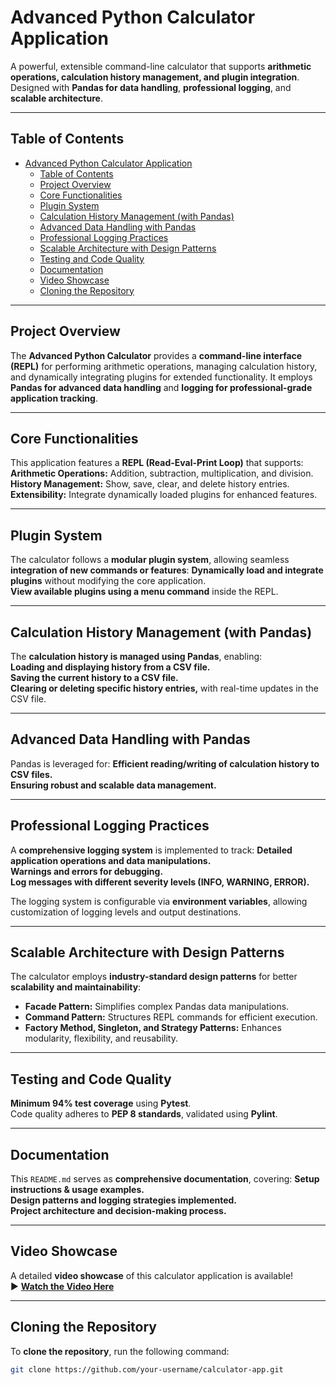 # Advanced Python Calculator Application

A powerful, extensible command-line calculator that supports **arithmetic operations, calculation history management, and plugin integration**. Designed with **Pandas for data handling**, **professional logging**, and **scalable architecture**.

---

## Table of Contents
- [Advanced Python Calculator Application](#advanced-python-calculator-application)
  - [Table of Contents](#table-of-contents)
  - [Project Overview](#project-overview)
  - [Core Functionalities](#core-functionalities)
  - [Plugin System](#plugin-system)
  - [Calculation History Management (with Pandas)](#calculation-history-management-with-pandas)
  - [Advanced Data Handling with Pandas](#advanced-data-handling-with-pandas)
  - [Professional Logging Practices](#professional-logging-practices)
  - [Scalable Architecture with Design Patterns](#scalable-architecture-with-design-patterns)
  - [Testing and Code Quality](#testing-and-code-quality)
  - [Documentation](#documentation)
  - [Video Showcase](#video-showcase)
  - [Cloning the Repository](#cloning-the-repository)

---

## Project Overview
The **Advanced Python Calculator** provides a **command-line interface (REPL)** for performing arithmetic operations, managing calculation history, and dynamically integrating plugins for extended functionality. It employs **Pandas for advanced data handling** and **logging for professional-grade application tracking**.

---

## Core Functionalities
This application features a **REPL (Read-Eval-Print Loop)** that supports:
**Arithmetic Operations:** Addition, subtraction, multiplication, and division.  
**History Management:** Show, save, clear, and delete history entries.  
**Extensibility:** Integrate dynamically loaded plugins for enhanced features.  

---

## Plugin System
The calculator follows a **modular plugin system**, allowing seamless **integration of new commands or features**:
**Dynamically load and integrate plugins** without modifying the core application.  
**View available plugins using a menu command** inside the REPL.  

---

## Calculation History Management (with Pandas)
The **calculation history is managed using Pandas**, enabling:  
**Loading and displaying history from a CSV file.**  
**Saving the current history to a CSV file.**  
**Clearing or deleting specific history entries,** with real-time updates in the CSV file.  

---

## Advanced Data Handling with Pandas
Pandas is leveraged for:
**Efficient reading/writing of calculation history to CSV files.**  
**Ensuring robust and scalable data management.**  

---

## Professional Logging Practices
A **comprehensive logging system** is implemented to track:
**Detailed application operations and data manipulations.**  
**Warnings and errors for debugging.**  
**Log messages with different severity levels (INFO, WARNING, ERROR).**  

The logging system is configurable via **environment variables**, allowing customization of logging levels and output destinations.

---

## Scalable Architecture with Design Patterns
The calculator employs **industry-standard design patterns** for better **scalability and maintainability**:
- **Facade Pattern:** Simplifies complex Pandas data manipulations.
- **Command Pattern:** Structures REPL commands for efficient execution.
- **Factory Method, Singleton, and Strategy Patterns:** Enhances modularity, flexibility, and reusability.

---

## Testing and Code Quality
**Minimum 94% test coverage** using **Pytest**.  
Code quality adheres to **PEP 8 standards**, validated using **Pylint**.  

---

## Documentation
This `README.md` serves as **comprehensive documentation**, covering:
**Setup instructions & usage examples.**  
**Design patterns and logging strategies implemented.**  
**Project architecture and decision-making process.**  

---

## Video Showcase
A detailed **video showcase** of this calculator application is available!  
▶ **[Watch the Video Here](https://drive.google.com/file/d/1sndiYM20NY2e9G5BfHV7JdCr4w-vjkx5/view?usp=drive_link)**

---

## Cloning the Repository
To **clone the repository**, run the following command:
```bash
git clone https://github.com/your-username/calculator-app.git
